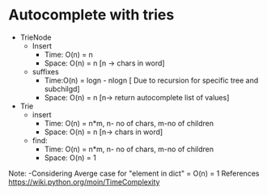 # Autocomplete with tries

- TrieNode
    - Insert 
        - Time: O(n) = n
        - Space: O(n) = n [n -> chars in word]
    - suffixes
        - Time:O(n) = logn - nlogn [ Due to recursion for specific tree and subchilgd]
        - Space: O(n) = n [n-> return autocomplete list of values]
- Trie
    - insert
        - Time: O(n) = n*m,  n- no of chars, m-no of children
        - Space: O(n) = n [n-> chars in word]
    - find:
        - Time: O(n) = n*m,  n- no of chars, m-no of children
        - Space: O(n) = 1

Note:
-Considering Averge case for "element in dict" = O(n) = 1
References
https://wiki.python.org/moin/TimeComplexity